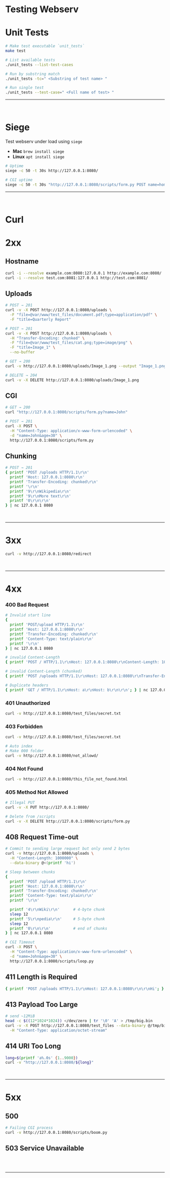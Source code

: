 # Testing Webserv


# Unit Tests

```bash
# Make test executable `unit_tests`
make test

# List available tests
./unit_tests --list-test-cases

# Run by substring match
./unit_tests -tc=" <Substring of test name> "

# Run single test
./unit_tests --test-case=" <Full name of test> "
```

---

<br/>


# Siege

Test webserv under load using `siege`

- **Mac** `brew install siege`
- **Linux** `apt install siege`

```bash
# Uptime
siege -c 50 -t 30s http://127.0.0.1:8080/

# CGI uptime
siege -c 50 -t 30s "http://127.0.0.1:8080/scripts/form.py POST name=homer&msg=doh"
```

---

<br/>


# Curl

# 2xx

## Hostname

```bash
curl -i --resolve example.com:8080:127.0.0.1 http://example.com:8080/
curl -i --resolve test.com:8081:127.0.0.1 http://test.com:8081/
```

## Uploads

```bash
# POST → 201
curl -v -X POST http://127.0.0.1:8080/uploads \
  -F "file=@var/www/test_files/document.pdf;type=application/pdf" \
  -F "title=Quarterly Report"
```

```bash
# POST → 201 
curl -v -X POST http://127.0.0.1:8080/uploads \
  -H "Transfer-Encoding: chunked" \
  -F "file=@var/www/test_files/cat.png;type=image/png" \
  -F "title=Image_1" \
  --no-buffer

# GET → 200
curl -v http://127.0.0.1:8080/uploads/Image_1.png --output "Image_1.png"

# DELETE → 204
curl -v -X DELETE http://127.0.0.1:8080/uploads/Image_1.png
```

## CGI

```bash
# GET → 200
curl "http://127.0.0.1:8080/scripts/form.py?name=John"

# POST → 201
curl -X POST \
  -H "Content-Type: application/x-www-form-urlencoded" \
  -d "name=John&age=30" \
  http://127.0.0.1:8080/scripts/form.py
```

## Chunking

```bash
# POST → 201
{ printf 'POST /uploads HTTP/1.1\r\n'
  printf 'Host: 127.0.0.1:8080\r\n'
  printf 'Transfer-Encoding: chunked\r\n'
  printf '\r\n'
  printf '9\r\nWikipedia\r\n'
  printf '9\r\nMore text\r\n'
  printf '0\r\n\r\n'
} | nc 127.0.0.1 8080

```

<br/>

---


# 3xx

```bash
curl -v http://127.0.0.1:8080/redirect
```

<br/>

---


# 4xx

### 400 Bad Request

```bash
# Invalid start line
{ 
  printf 'POST/upload HTTP/1.1\r\n'
  printf 'Host: 127.0.0.1:8080\r\n'
  printf 'Transfer-Encoding: chunked\r\n'
  printf 'Content-Type: text/plain\r\n'
  printf '\r\n'
} | nc 127.0.0.1 8080

# invalid Content-Length
{ printf 'POST / HTTP/1.1\r\nHost: 127.0.0.1:8080\r\nContent-Length: 10\r\n\r\nhi'; } | nc 127.0.0.1 8080

# invalid Content-Length (chunked)
{ printf 'POST /uploads HTTP/1.1\r\nHost: 127.0.0.1:8080\r\nTransfer-Encoding: chunked\r\n\r\n5\r\nABCD\r\n0\r\n\r\n'; } | nc 127.0.0.1 8080

# Duplicate headers
{ printf 'GET / HTTP/1.1\r\nHost: a\r\nHost: b\r\n\r\n'; } | nc 127.0.0.1 8080
```

### 401 Unauthorized

```bash
curl -v http://127.0.0.1:8080/test_files/secret.txt
```

### 403 Forbidden

```bash
curl -v http://127.0.0.1:8080/test_files/secret.txt

# Auto index
# Make 000 folder
curl -v http://127.0.0.1:8080/not_allowd/
```

### 404 Not Found

```bash
curl -v http://127.0.0.1:8080/this_file_not_found.html
```

### 405 Method Not Allowed

```bash
# Illegal PUT
curl -v -X PUT http://127.0.0.1:8080/

# Delete from /scripts
curl -v -X DELETE http://127.0.0.1:8080/scripts/form.py
```

## 408 Request Time-out

```bash
# Commit to sending large request but only send 2 bytes
curl -v http://127.0.0.1:8080/uploads \
  -H "Content-Length: 1000000" \
  --data-binary @<(printf 'hi')

# Sleep between chunks
{ 
  printf 'POST /upload HTTP/1.1\r\n'
  printf 'Host: 127.0.0.1:8080\r\n'
  printf 'Transfer-Encoding: chunked\r\n'
  printf 'Content-Type: text/plain\r\n'
  printf '\r\n'

  printf '4\r\nWiki\r\n'      # 4-byte chunk
  sleep 12
  printf '5\r\npedia\r\n'     # 5-byte chunk
  sleep 12
  printf '0\r\n\r\n'          # end of chunks
} | nc 127.0.0.1 8080

# CGI Timeout
curl -X POST \
  -H "Content-Type: application/x-www-form-urlencoded" \
  -d "name=John&age=30" \
  http://127.0.0.1:8080/scripts/loop.py
```

## 411 Length is Required

```bash
{ printf 'POST /uploads HTTP/1.1\r\nHost: 127.0.0.1:8080\r\n\r\nHi'; } | nc 127.0.0.1 8080
```

## 413 Payload Too Large

```bash
# send ~12MiB
head -c $((12*1024*1024)) </dev/zero | tr '\0' 'A' > /tmp/big.bin
curl -v -X POST http://127.0.0.1:8080/test_files --data-binary @/tmp/big.bin \
  -H "Content-Type: application/octet-stream"
```

## 414 URI Too Long

```bash
long=$(printf 'a%.0s' {1..9000})
curl -v "http://127.0.0.1:8080/${long}"
```

<br/>

---


# 5xx

## 500

```bash
# Failing CGI process
curl -v http://127.0.0.1:8080/scripts/boom.py
```


## 503 Service Unavailable

```bash

```

<br/>

---
